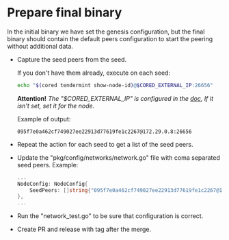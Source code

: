 # Prepare final binary

In the initial binary we have set the genesis configuration, but the final binary should contain the default peers configuration
to start the peering without additional data.

* Capture the seed peers from the seed.

    If you don't have them already, execute on each seed:
    ```bash
    echo "$(cored tendermint show-node-id)@$CORED_EXTERNAL_IP:26656"
    ```
  
    **Attention!** *The "$CORED_EXTERNAL_IP" is configured in the [doc](../node/set-connection-config.md),
    If it isn't set, set it for the node.*    

    Example of output:
    ```
    095f7e0a462cf749027ee22913d77619fe1c2267@172.29.0.8:26656
    ```
   
* Repeat the action for each seed to get a list of the seed peers.

* Update the "pkg/config/networks/network.go" file with coma separated seed peers. 
  Example:  
  ```go
  ...
  NodeConfig: NodeConfig{
	  SeedPeers: []string{"095f7e0a462cf749027ee22913d77619fe1c2267@172.29.0.8:26656,602df7489bd45626af5c9a4ea7f700ceb2222b19@35.223.81.227:26656"},
  },
  ...
  ```

* Run the "network_test.go" to be sure that configuration is correct.

* Create PR and release with tag after the merge.
